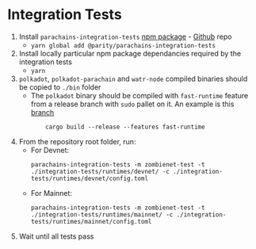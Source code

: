 # Integration Tests

1. Install `parachains-integration-tests` [npm package](https://www.npmjs.com/package/@parity/parachains-integration-tests) - [Github](https://github.com/paritytech/parachains-integration-tests) repo
	- `yarn global add @parity/parachains-integration-tests`
2. Install locally particular npm package dependancies required by the integration tests
	- `yarn`
3. `polkadot`, `polkadot-parachain` and `watr-node` compiled binaries should be copied to `./bin` folder
	- The `polkadot` binary should be compiled with `fast-runtime` feature from a release branch with `sudo` pallet on it. An example is this [branch](https://github.com/paritytech/polkadot/tree/it/release-v0.9.36-fast-sudo)
		```
			cargo build --release --features fast-runtime
		```
4. From the repository root folder, run:
	- For Devnet:
		```
		parachains-integration-tests -m zombienet-test -t ./integration-tests/runtimes/devnet/ -c ./integration-tests/runtimes/devnet/config.toml
		```
	- For Mainnet:
		```
		parachains-integration-tests -m zombienet-test -t ./integration-tests/runtimes/mainnet/ -c ./integration-tests/runtimes/mainnet/config.toml
		```
4. Wait until all tests pass

